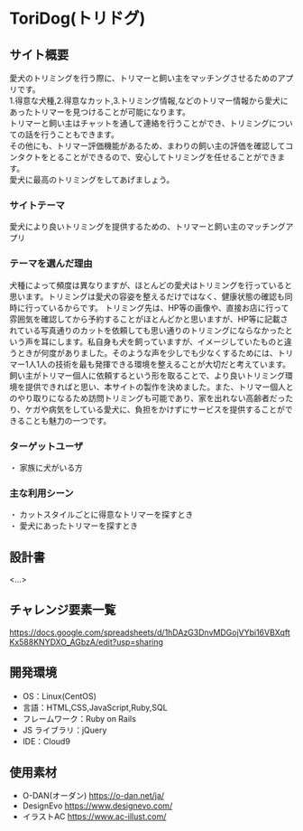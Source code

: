 # ToriDog(トリドグ)

## サイト概要

愛犬のトリミングを行う際に、トリマーと飼い主をマッチングさせるためのアプリです。<br>
1.得意な犬種,2.得意なカット,3.トリミング情報,などのトリマー情報から愛犬にあったトリマーを見つけることが可能になります。<br>
トリマーと飼い主はチャットを通して連絡を行うことができ、トリミングについての話を行うこともできます。<br>
その他にも、トリマー評価機能があるため、まわりの飼い主の評価を確認してコンタクトをとることができるので、安心してトリミングを任せることができます。<br>
愛犬に最高のトリミングをしてあげましょう。


### サイトテーマ

愛犬により良いトリミングを提供するための、トリマーと飼い主のマッチングアプリ

### テーマを選んだ理由

犬種によって頻度は異なりますが、ほとんどの愛犬はトリミングを行っていると思います。トリミングは愛犬の容姿を整えるだけではなく、健康状態の確認も同時に行っているからです。
トリミング先は、HP等の画像や、直接お店に行って雰囲気を確認してから予約することがほとんどかと思いますが、HP等に記載されている写真通りのカットを依頼しても思い通りのトリミングにならなかったという声を耳にします。私自身も犬を飼っていますが、イメージしていたものと違うときが何度がありました。そのような声を少しでも少なくするためには、トリマー1人1人の技術を最も発揮できる環境を整えることが大切だと考えています。飼い主がトリマー個人に依頼するという形を取ることで、より良いトリミング環境を提供できればと思い、本サイトの製作を決めました。また、トリマー個人とのやり取りになるため訪問トリミングも可能であり、家を出れない高齢者だったり、ケガや病気をしている愛犬に、負担をかけずにサービスを提供することができることも魅力の一つです。


### ターゲットユーザ

・ 家族に犬がいる方

### 主な利用シーン
・ カットスタイルごとに得意なトリマーを探すとき<br>
・ 愛犬にあったトリマーを探すとき

## 設計書

<...>

## チャレンジ要素一覧

<https://docs.google.com/spreadsheets/d/1hDAzG3DnvMDGojVYbi16VBXqftKx588KNYDXO_AGbzA/edit?usp=sharing>

## 開発環境

- OS：Linux(CentOS)
- 言語：HTML,CSS,JavaScript,Ruby,SQL
- フレームワーク：Ruby on Rails
- JS ライブラリ：jQuery
- IDE：Cloud9

## 使用素材

- O-DAN(オーダン) <https://o-dan.net/ja/>
- DesignEvo <https://www.designevo.com/>
- イラストAC <https://www.ac-illust.com/>

